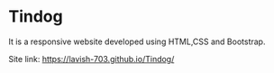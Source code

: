 # Tindog

It is a responsive website developed using HTML,CSS and Bootstrap.

Site link: https://lavish-703.github.io/Tindog/
